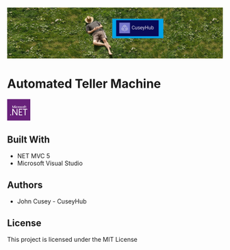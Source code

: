 ![CuseyHub](https://github.com/cusey/ImageForWiki/blob/master/Logos/CuseyHub_Banner_Small.jpg)  

# Automated Teller Machine   

<img 
src="https://github.com/cusey/ImageForWiki/blob/master/Logos/Net.PNG" 
alt=".Net" 
height="50px"/> 

## Built With
* NET MVC 5
* Microsoft Visual Studio    

## Authors
* John Cusey - CuseyHub  

## License   
This project is licensed under the MIT License
    
